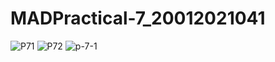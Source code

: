 # MADPractical-7_20012021041
![P71](https://user-images.githubusercontent.com/110705442/196983336-9f4ec0fd-d95e-4f49-8796-c5b92a5ac9b0.jpeg)
![P72](https://user-images.githubusercontent.com/110705442/196983374-e1c03b74-22aa-45de-b3f2-01d7a4ece028.jpeg)
![p-7-1](https://user-images.githubusercontent.com/110705442/196983414-a75bf564-65d6-4def-8b14-993fda691336.png)
